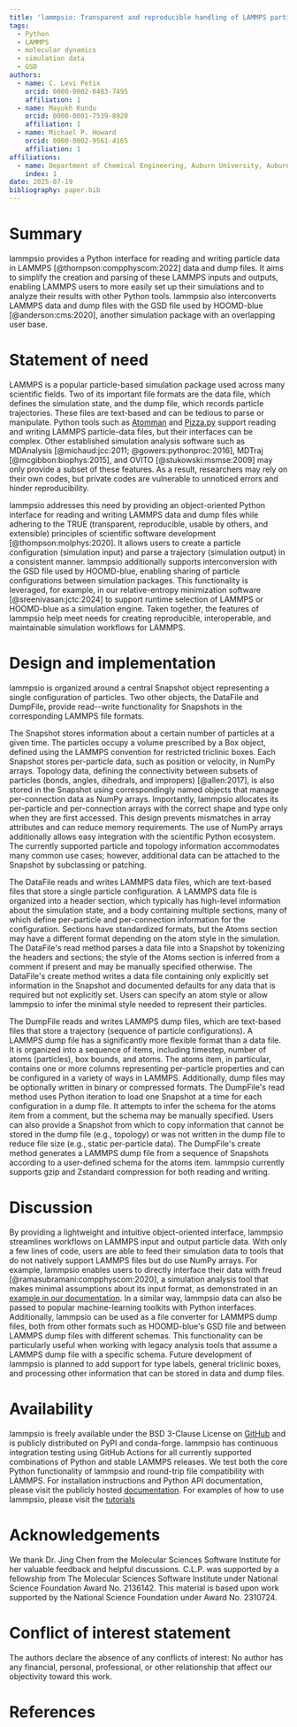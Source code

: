 ```yaml
---
title: 'lammpsio: Transparent and reproducible handling of LAMMPS particle data in Python'
tags:
  - Python
  - LAMMPS
  - molecular dynamics
  - simulation data
  - GSD
authors:
  - name: C. Levi Petix
    orcid: 0000-0002-0483-7495
    affiliation: 1
  - name: Mayukh Kundu
    orcid: 0000-0001-7539-8920
    affiliation: 1
  - name: Michael P. Howard
    orcid: 0000-0002-9561-4165
    affiliation: 1
affiliations:
  - name: Department of Chemical Engineering, Auburn University, Auburn, AL 36849
    index: 1
date: 2025-07-19
bibliography: paper.bib
---
```


# Summary

lammpsio provides a Python interface for reading and writing particle data in LAMMPS [@thompson:compphyscom:2022] data and dump files. It aims to simplify the creation and parsing of these LAMMPS inputs and outputs, enabling LAMMPS users to more easily set up their simulations and to analyze their results with other Python tools. lammpsio also interconverts LAMMPS data and dump files with the GSD file used by HOOMD-blue [@anderson:cms:2020], another simulation package with an overlapping user base.

# Statement of need

LAMMPS is a popular particle-based simulation package used across many scientific fields. Two of its important file formats are the data file, which defines the simulation state, and the dump file, which records particle trajectories. These files are text-based and can be tedious to parse or manipulate. Python tools such as [Atomman](https://www.ctcms.nist.gov/potentials/atomman/) and [Pizza.py](https://github.com/lammps/pizza) support reading and writing LAMMPS particle-data files, but their interfaces can be complex. Other established simulation analysis software such as MDAnalysis [@michaud:jcc:2011; @gowers:pythonproc:2016], MDTraj [@mcgibbon:biophys:2015], and OVITO [@stukowski:msmse:2009] may only provide a subset of these features. As a result, researchers may rely on their own codes, but private codes are vulnerable to unnoticed errors and hinder reproducibility.

lammpsio addresses this need by providing an object-oriented Python interface for reading and writing LAMMPS data and dump files while adhering to the TRUE (transparent, reproducible, usable by others, and extensible) principles of scientific software development [@thompson:molphys:2020]. It allows users to create a particle configuration (simulation input) and parse a trajectory (simulation output) in a consistent manner. lammpsio additionally supports interconversion with the GSD file used by HOOMD-blue, enabling sharing of particle configurations between simulation packages. This functionality is leveraged, for example, in our relative-entropy minimization software [@sreenivasan:jctc:2024] to support runtime selection of LAMMPS or HOOMD-blue as a simulation engine. Taken together, the features of lammpsio help meet needs for creating reproducible, interoperable, and maintainable simulation workflows for LAMMPS.

# Design and implementation

lammpsio is organized around a central Snapshot object representing a single configuration of particles. Two other objects, the DataFile and DumpFile, provide read--write functionality for Snapshots in the corresponding LAMMPS file formats.

The Snapshot stores information about a certain number of particles at a given time. The particles occupy a volume prescribed by a Box object, defined using the LAMMPS convention for restricted triclinic boxes. Each Snapshot stores per-particle data, such as position or velocity, in NumPy arrays. Topology data, defining the connectivity between subsets of particles (bonds, angles, dihedrals, and impropers) [@allen:2017], is also stored in the Snapshot using correspondingly named objects that manage per-connection data as NumPy arrays. Importantly, lammpsio allocates its per-particle and per-connection arrays with the correct shape and type only when they are first accessed. This design prevents mismatches in array attributes and can reduce memory requirements. The use of NumPy arrays additionally allows easy integration with the scientific Python ecosystem. The currently supported particle and topology information accommodates many common use cases; however, additional data can be attached to the Snapshot by subclassing or patching.

The DataFile reads and writes LAMMPS data files, which are text-based files that store a single particle configuration. A LAMMPS data file is organized into a header section, which typically has high-level information about the simulation state, and a body containing multiple sections, many of which define per-particle and per-connection information for the configuration. Sections have standardized formats, but the Atoms section may have a different format depending on the atom style in the simulation. The DataFile's read method parses a data file into a Snapshot by tokenizing the headers and sections; the style of the Atoms section is inferred from a comment if present and may be manually specified otherwise. The DataFile's create method writes a data file containing only explicitly set information in the Snapshot and documented defaults for any data that is required but not explicitly set. Users can specify an atom style or allow lammpsio to infer the minimal style needed to represent their particles.

The DumpFile reads and writes LAMMPS dump files, which are text-based files that store a trajectory (sequence of particle configurations). A LAMMPS dump file has a significantly more flexible format than a data file. It is organized into a sequence of items, including timestep, number of atoms (particles), box bounds, and atoms. The atoms item, in particular, contains one or more columns representing per-particle properties and can be configured in a variety of ways in LAMMPS. Additionally, dump files may be optionally written in binary or compressed formats. The DumpFile's read method uses Python iteration to load one Snapshot at a time for each configuration in a dump file. It attempts to infer the schema for the atoms item from a comment, but the schema may be manually specified. Users can also provide a Snapshot from which to copy information that cannot be stored in the dump file (e.g., topology) or was not written in the dump file to reduce file size (e.g., static per-particle data). The DumpFile's create method generates a LAMMPS dump file from a sequence of Snapshots according to a user-defined schema for the atoms item. lammpsio currently supports gzip and Zstandard compression for both reading and writing.

# Discussion

By providing a lightweight and intuitive object-oriented interface, lammpsio streamlines workflows on LAMMPS input and output particle data. With only a few lines of code, users are able to feed their simulation data to tools that do not natively support LAMMPS files but do use NumPy arrays. For example, lammpsio enables users to directly interface their data with freud [@ramasubramani:compphyscom:2020], a simulation analysis tool that makes minimal assumptions about its input format, as demonstrated in an [example in our documentation](https://lammpsio.readthedocs.io/en/latest/tutorials/analysis_tutorial/analysis_tutorial.html). In a similar way, lammpsio data can also be passed to popular machine-learning toolkits with Python interfaces. Additionally, lammpsio can be used as a file converter for LAMMPS dump files, both from other formats such as HOOMD-blue's GSD file and between LAMMPS dump files with different schemas. This functionality can be particularly useful when working with legacy analysis tools that assume a LAMMPS dump file with a specific schema. Future development of lammpsio is planned to add support for type labels, general triclinic boxes, and processing other information that can be stored in data and dump files.

# Availability

lammpsio is freely available under the BSD 3-Clause License on [GitHub](https://github.com/mphowardlab/lammpsio) and is publicly distributed on PyPI and conda-forge. lammpsio has continuous integration testing using GitHub Actions for all currently supported combinations of Python and stable LAMMPS releases. We test both the core Python functionality of lammpsio and round-trip file compatibility with LAMMPS. For installation instructions and Python API documentation, please visit the publicly hosted [documentation](https://lammpsio.readthedocs.io/en/latest/). For examples of how to use lammpsio, please visit the [tutorials](https://lammpsio.readthedocs.io/en/latest/tutorials.html)

# Acknowledgements

We thank Dr. Jing Chen from the Molecular Sciences Software Institute for her valuable feedback and helpful discussions. C.L.P. was supported by a fellowship from The Molecular Sciences Software Institute under National Science Foundation Award No. 2136142. This material is based upon work supported by the National Science Foundation under Award No. 2310724.

# Conflict of interest statement

The authors declare the absence of any conflicts of interest: No author has any financial, personal, professional, or other relationship that affect our objectivity toward this work.

# References
